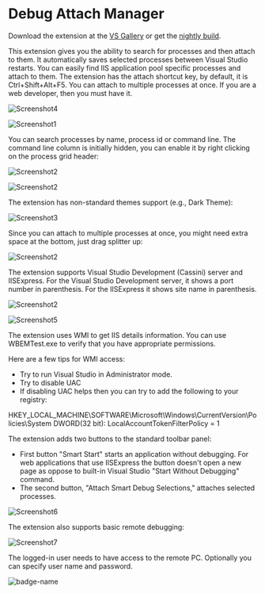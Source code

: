 ﻿# Debug Attach Manager

Download the extension at the  [VS Gallery](https://marketplace.visualstudio.com/items?itemName=ViktarKarpach.DebugAttachManager2022) or get the [nightly build](http://vsixgallery.com/extension/facf6f74-1cc6-44be-b57d-115d48b30021/).

This extension gives you the ability to search for processes and then attach to them. It automatically saves selected processes between Visual Studio restarts. You can easily find IIS application pool specific processes and attach to them. The extension has the attach shortcut key, by default, it is Ctrl+Shift+Alt+F5. You can attach to multiple processes at once. If you are a web developer, then you must have it.

![Screenshot4](Screenshots/screenshot4.png)

![Screenshot1](Screenshots/screenshot1.png)

You can search processes by name, process id or command line. The command line column is initially hidden, you can enable it by right clicking on the process grid header:

![Screenshot2](Screenshots/screenshot8.png)

![Screenshot2](Screenshots/screenshot9.png)

The extension has non-standard themes support (e.g., Dark Theme):

![Screenshot3](Screenshots/screenshot3.png)

Since you can attach to multiple processes at once, you might need extra space at the bottom, just drag splitter up:

![Screenshot2](Screenshots/screenshot10.png)

 The extension supports Visual Studio Development (Cassini) server and IISExpress. For the Visual Studio Development server, it shows a port number in parenthesis. For the IISExpress it shows site name in parenthesis.

 ![Screenshot2](Screenshots/screenshot2.png)

 ![Screenshot5](Screenshots/screenshot5.png)

 The extension uses WMI to get IIS details information. You can use WBEMTest.exe to verify that you have appropriate permissions. 
 
 Here are a few tips for WMI access:
 * Try to run Visual Studio in Administrator mode.
 * Try to disable UAC
 * If disabling UAC helps then you can try to add the following to your registry:
 
 HKEY_LOCAL_MACHINE\SOFTWARE\Microsoft\Windows\CurrentVersion\Policies\System
 DWORD(32 bit): LocalAccountTokenFilterPolicy = 1

The extension adds two buttons to the standard toolbar panel:
* First button "Smart Start" starts an application without debugging. For web applications that use IISExpress the button doesn't open a new page as oppose to built-in Visual Studio "Start Without Debugging" command.
* The second button, "Attach Smart Debug Selections," attaches selected processes.

![Screenshot6](Screenshots/screenshot6.png)

The extension also supports basic remote debugging:

![Screenshot7](Screenshots/screenshot7.png)

The logged-in user needs to have access to the remote PC. Optionally you can specify user name and password. 

![badge-name](https://github.com/karpach/debug-attach-manager/actions/workflows/dotnet.yml/badge.svg)
